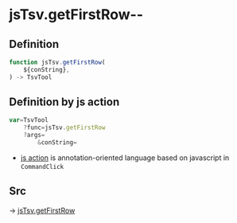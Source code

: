 # jsTsv.getFirstRow--

## Definition

```js.js
function jsTsv.getFirstRow(
	${conString},
) -> TsvTool
```


## Definition by js action

```js.js
var=TsvTool
	?func=jsTsv.getFirstRow
	?args=
		&conString=
```

- [js action](#) is annotation-oriented language based on javascript in `CommandClick`

## Src

-> [jsTsv.getFirstRow](https://github.com/puutaro/CommandClick/blob/master/app/src/main/java/com/puutaro/commandclick/fragment_lib/terminal_fragment/js_interface/tsv/JsTsv.kt#L104)



